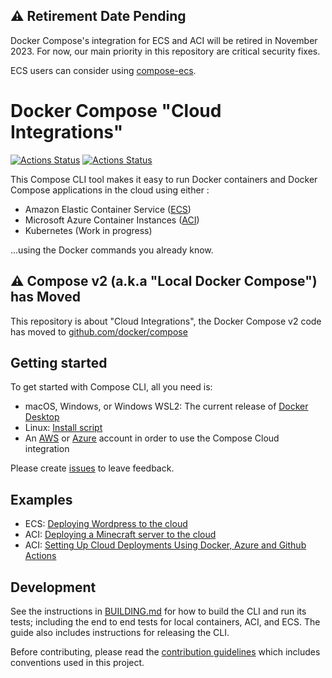 ## :warning: Retirement Date Pending

Docker Compose's integration for ECS and ACI will be retired in November 2023. For now, our main priority in this repository are critical security fixes.

ECS users can consider using [compose-ecs](https://github.com/docker/compose-ecs).


# Docker Compose "Cloud Integrations"

[![Actions Status](https://github.com/docker/compose-cli/workflows/Continuous%20integration/badge.svg)](https://github.com/docker/compose-cli/actions)
[![Actions Status](https://github.com/docker/compose-cli/workflows/Windows%20CI/badge.svg)](https://github.com/docker/compose-cli/actions)


This Compose CLI tool makes it easy to run Docker containers and Docker Compose applications in the cloud using either :
- Amazon Elastic Container Service
([ECS](https://aws.amazon.com/ecs))
- Microsoft Azure Container Instances
([ACI](https://azure.microsoft.com/services/container-instances))
- Kubernetes (Work in progress)

...using the Docker commands you already know.
  
## :warning: Compose v2 (a.k.a "Local Docker Compose") has Moved

This repository is about "Cloud Integrations", the Docker Compose v2
code has moved to [github.com/docker/compose](https://github.com/docker/compose/tree/v2) 

## Getting started

To get started with Compose CLI, all you need is:

* macOS, Windows, or Windows WSL2: The current release of
  [Docker Desktop](https://www.docker.com/products/docker-desktop)
* Linux:
  [Install script](INSTALL.md)
* An [AWS](https://aws.amazon.com) or [Azure](https://azure.microsoft.com)
  account in order to use the Compose Cloud integration

Please create [issues](https://github.com/docker/compose-cli/issues) to leave feedback.

## Examples

* ECS: [Deploying Wordpress to the cloud](https://www.docker.com/blog/deploying-wordpress-to-the-cloud/)
* ACI: [Deploying a Minecraft server to the cloud](https://www.docker.com/blog/deploying-a-minecraft-docker-server-to-the-cloud/)
* ACI: [Setting Up Cloud Deployments Using Docker, Azure and Github Actions](https://www.docker.com/blog/setting-up-cloud-deployments-using-docker-azure-and-github-actions/)

## Development

See the instructions in [BUILDING.md](BUILDING.md) for how to build the CLI and
run its tests; including the end to end tests for local containers, ACI, and
ECS.
The guide also includes instructions for releasing the CLI.

Before contributing, please read the [contribution guidelines](CONTRIBUTING.md)
which includes conventions used in this project.
